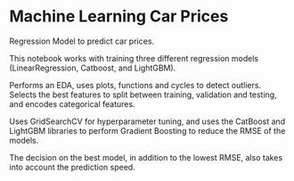 # Machine Learning Car Prices

Regression Model to predict car prices.

This notebook works with training three different regression models (LinearRegression, Catboost, and LightGBM).

Performs an EDA, uses plots, functions and cycles to detect outliers. Selects the best features to split between training, validation and testing, and encodes categorical features.

Uses GridSearchCV for hyperparameter tuning, and uses the CatBoost and LightGBM libraries to perform Gradient Boosting to reduce the RMSE of the models.

The decision on the best model, in addition to the lowest RMSE, also takes into account the prediction speed.